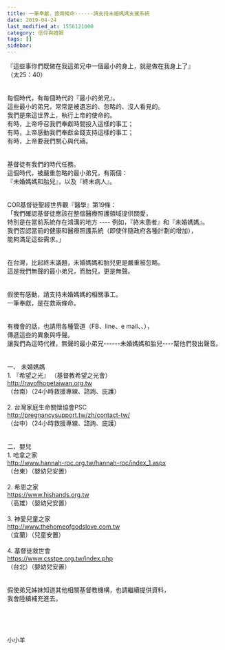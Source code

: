 ```yaml
---
title: 一筆奉獻，救兩條命------請支持未婚媽媽支援系統
date: 2019-04-24
last_modified_at: 1556121000
category: 信仰與婚姻
tags: []
sidebar: 
---
```


<div>
<div>『這些事你們既做在我這弟兄中一個最小的身上，就是做在我身上了』</div>
<div>（太25：40）</div>
<div> </div>
<div> </div>
<div>每個時代，有每個時代的『最小的弟兄』。</div>
<div>這些最小的弟兄，常常是被遺忘的、忽略的、沒人看見的。</div>
<div>我們是來這世界上，執行上帝的使命的。</div>
<div>有時，上帝呼召我們奉獻時間投入這樣的事工；</div>
<div>有時，上帝感動我們奉獻金錢支持這樣的事工；</div>
<div>有時，上帝要我們關心與代禱。</div>
<div> </div>
<div> </div>
<div>基督徒有我們的時代任務。</div>
<div>這個時代，被嚴重忽略的最小弟兄，有兩個：</div>
<div>『未婚媽媽和胎兒』，以及『終末病人』。</div>
<div> </div>
<div> </div>
<div>COR基督徒聖經世界觀『醫學』第19條：   </div>
<div>「我們確認基督徒應該在整個醫療照護領域提供關愛，</div>
<div>特別是在當前系統存在鴻溝的地方 ---- 例如，『終末患者』和『未婚媽媽』。</div>
<div>我們否認當前的健康和醫療照護系統（即使伴隨政府各種計劃的增加），</div>
<div>能夠滿足這些需求。」</div>
<div> </div>
<div> </div>
<div>在台灣，比起終末議題，未婚媽媽和胎兒更是嚴重被忽略。</div>
<div>這是我們無聲的最小弟兄，而胎兒，更是無聲。</div>
<div> </div>
<div> </div>
<div>假使有感動，請支持未婚媽媽的相關事工。</div>
<div>一筆奉獻，是在救兩條命。</div>
<div> </div>
<div> </div>
<div>有機會的話，也請用各種管道（FB、line、e mail、、），</div>
<div>傳遞這些的異象與呼聲。</div>
<div>讓我們為這時代裡，無聲的最小弟兄------未婚媽媽和胎兒----幫他們發出聲音。</div>
<div> </div>
<div> </div>
<div>一、<span style="white-space:pre"> </span>未婚媽媽</div>
<div>1.<span style="white-space:pre"> </span>『希望之光』 （基督教希望之光會）</div>
<div><a href="http://rayofhopetaiwan.org.tw" target="_blank">http://rayofhopetaiwan.org.tw</a></div>
<div>（台南）（24小時救援專線、諮詢、庇護）</div>
<div> </div>
<div>2.<span style="white-space:pre"> </span>台灣家庭生命關懷協會PSC</div>
<div><a href="http://pregnancysupport.tw/zh/contact-tw/" target="_blank">http://pregnancysupport.tw/zh/contact-tw/</a></div>
<div>（台中）（24小時救援專線、諮詢、庇護）</div>
<div> </div>
<div> </div>
<div>二、嬰兒</div>
<div>1. 哈拿之家</div>
<div><a href="http://www.hannah-roc.org.tw/hannah-roc/index_1.aspx" target="_blank">http://www.hannah-roc.org.tw/hannah-roc/index_1.aspx</a></div>
<div>（台東）（嬰幼兒安置）</div>
<div> </div>
<div>2. 希恩之家</div>
<div><a href="https://www.hishands.org.tw" target="_blank">https://www.hishands.org.tw</a></div>
<div>（高雄）（嬰幼兒安置）</div>
<div> </div>
<div>3.<span style="white-space:pre"> </span>神愛兒童之家</div>
<div><a href="http://www.thehomeofgodslove.com.tw" target="_blank">http://www.thehomeofgodslove.com.tw</a></div>
<div>（宜蘭）（兒童安置）</div>
<div> </div>
<div>4.<span style="white-space:pre"> </span>基督徒救世會</div>
<div><a href="https://www.csstpe.org.tw/index.php" target="_blank">https://www.csstpe.org.tw/index.php</a></div>
<div>（台北）（嬰幼兒安置）</div>
<div> </div>
<div> </div>
<div>假使弟兄姊妹知道其他相關基督教機構，也請繼續提供資料，</div>
<div>我會陸續補充進去。</div>
<p> </p>
<p> </p>
<p>小小羊</p>
<p> </p>
</div>
